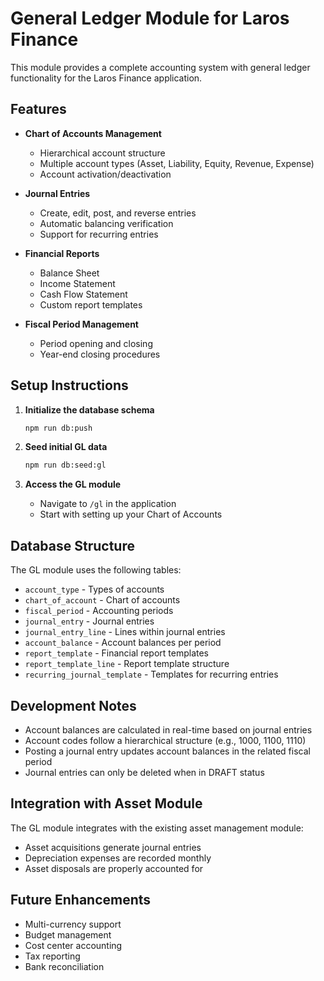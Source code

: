 # General Ledger Module for Laros Finance

This module provides a complete accounting system with general ledger functionality for the Laros Finance application.

## Features

- **Chart of Accounts Management**
  - Hierarchical account structure
  - Multiple account types (Asset, Liability, Equity, Revenue, Expense)
  - Account activation/deactivation

- **Journal Entries**
  - Create, edit, post, and reverse entries
  - Automatic balancing verification
  - Support for recurring entries

- **Financial Reports**
  - Balance Sheet
  - Income Statement
  - Cash Flow Statement
  - Custom report templates

- **Fiscal Period Management**
  - Period opening and closing
  - Year-end closing procedures

## Setup Instructions

1. **Initialize the database schema**
   ```bash
   npm run db:push
   ```

2. **Seed initial GL data**
   ```bash
   npm run db:seed:gl
   ```

3. **Access the GL module**
   - Navigate to `/gl` in the application
   - Start with setting up your Chart of Accounts

## Database Structure

The GL module uses the following tables:
- `account_type` - Types of accounts
- `chart_of_account` - Chart of accounts
- `fiscal_period` - Accounting periods
- `journal_entry` - Journal entries
- `journal_entry_line` - Lines within journal entries
- `account_balance` - Account balances per period
- `report_template` - Financial report templates
- `report_template_line` - Report template structure
- `recurring_journal_template` - Templates for recurring entries

## Development Notes

- Account balances are calculated in real-time based on journal entries
- Account codes follow a hierarchical structure (e.g., 1000, 1100, 1110)
- Posting a journal entry updates account balances in the related fiscal period
- Journal entries can only be deleted when in DRAFT status

## Integration with Asset Module

The GL module integrates with the existing asset management module:
- Asset acquisitions generate journal entries
- Depreciation expenses are recorded monthly
- Asset disposals are properly accounted for

## Future Enhancements

- Multi-currency support
- Budget management
- Cost center accounting
- Tax reporting
- Bank reconciliation